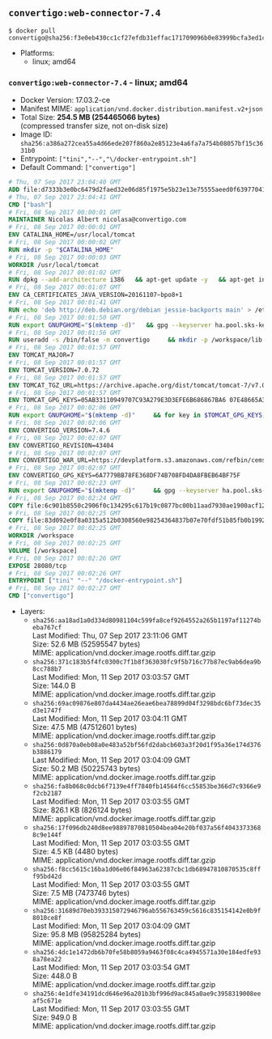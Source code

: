## `convertigo:web-connector-7.4`

```console
$ docker pull convertigo@sha256:f3e0eb430cc1cf27efdb31effac171709096b0e83999bcfa3ed1c2a69ab1a23a
```

-	Platforms:
	-	linux; amd64

### `convertigo:web-connector-7.4` - linux; amd64

-	Docker Version: 17.03.2-ce
-	Manifest MIME: `application/vnd.docker.distribution.manifest.v2+json`
-	Total Size: **254.5 MB (254465066 bytes)**  
	(compressed transfer size, not on-disk size)
-	Image ID: `sha256:a386a272cea55a4d66ede207f860a2e85123e4a6fa7a754b08057bf15c3631b0`
-	Entrypoint: `["tini","--","\/docker-entrypoint.sh"]`
-	Default Command: `["convertigo"]`

```dockerfile
# Thu, 07 Sep 2017 23:04:40 GMT
ADD file:d7333b3e0bc6479d2faed32e06d85f1975e5b23e13e75555aeed0f639770413b in / 
# Thu, 07 Sep 2017 23:04:41 GMT
CMD ["bash"]
# Fri, 08 Sep 2017 00:00:01 GMT
MAINTAINER Nicolas Albert nicolasa@convertigo.com
# Fri, 08 Sep 2017 00:00:01 GMT
ENV CATALINA_HOME=/usr/local/tomcat
# Fri, 08 Sep 2017 00:00:02 GMT
RUN mkdir -p "$CATALINA_HOME"
# Fri, 08 Sep 2017 00:00:03 GMT
WORKDIR /usr/local/tomcat
# Fri, 08 Sep 2017 00:01:02 GMT
RUN dpkg --add-architecture i386   && apt-get update -y   && apt-get install -y --no-install-recommends     ca-certificates     curl     lib32z1     libgtk2.0-0:i386     libstdc++6:i386     libxft2:i386     libxt6:i386     libxtst6:i386     unzip   && rm -rf /var/lib/apt/lists/*
# Fri, 08 Sep 2017 00:01:07 GMT
ENV CA_CERTIFICATES_JAVA_VERSION=20161107~bpo8+1
# Fri, 08 Sep 2017 00:01:41 GMT
RUN echo 'deb http://deb.debian.org/debian jessie-backports main' > /etc/apt/sources.list.d/jessie-backports.list     && apt-get update -y     && apt-get install -y --no-install-recommends         openjdk-8-jre-headless         openjdk-8-jre-headless:i386         ca-certificates-java="$CA_CERTIFICATES_JAVA_VERSION"     && update-java-alternatives --jre-headless -s java-1.8.0-openjdk-i386     && rm -rf /usr/lib/jvm/java-8-openjdk-amd64 /var/lib/apt/lists/*
# Fri, 08 Sep 2017 00:01:50 GMT
RUN export GNUPGHOME="$(mktemp -d)"   && gpg --keyserver ha.pool.sks-keyservers.net --recv-keys B42F6819007F00F88E364FD4036A9C25BF357DD4   && curl -o /usr/local/bin/gosu -fSL "https://github.com/tianon/gosu/releases/download/1.7/gosu-$(dpkg --print-architecture)"   && curl -o /usr/local/bin/gosu.asc -fSL "https://github.com/tianon/gosu/releases/download/1.7/gosu-$(dpkg --print-architecture).asc"   && gpg --batch --verify /usr/local/bin/gosu.asc /usr/local/bin/gosu   && rm /usr/local/bin/gosu.asc   && chmod +x /usr/local/bin/gosu   && gpg --keyserver ha.pool.sks-keyservers.net --recv-keys 6380DC428747F6C393FEACA59A84159D7001A4E5   && curl -o /usr/local/bin/tini -fSL "https://github.com/krallin/tini/releases/download/v0.9.0/tini"   && curl -o /usr/local/bin/tini.asc -fSL "https://github.com/krallin/tini/releases/download/v0.9.0/tini.asc"   && gpg --batch --verify /usr/local/bin/tini.asc /usr/local/bin/tini   && rm /usr/local/bin/tini.asc   && chmod +x /usr/local/bin/tini   && rm -rf /tmp/*
# Fri, 08 Sep 2017 00:01:56 GMT
RUN useradd -s /bin/false -m convertigo     && mkdir -p /workspace/lib /workspace/classes     && chown -R convertigo:convertigo /workspace
# Fri, 08 Sep 2017 00:01:57 GMT
ENV TOMCAT_MAJOR=7
# Fri, 08 Sep 2017 00:01:57 GMT
ENV TOMCAT_VERSION=7.0.72
# Fri, 08 Sep 2017 00:01:57 GMT
ENV TOMCAT_TGZ_URL=https://archive.apache.org/dist/tomcat/tomcat-7/v7.0.72/bin/apache-tomcat-7.0.72.tar.gz
# Fri, 08 Sep 2017 00:01:57 GMT
ENV TOMCAT_GPG_KEYS=05AB33110949707C93A279E3D3EFE6B686867BA6 07E48665A34DCAFAE522E5E6266191C37C037D42 47309207D818FFD8DCD3F83F1931D684307A10A5 541FBE7D8F78B25E055DDEE13C370389288584E7 61B832AC2F1C5A90F0F9B00A1C506407564C17A3 713DA88BE50911535FE716F5208B0AB1D63011C7 79F7026C690BAA50B92CD8B66A3AD3F4F22C4FED 9BA44C2621385CB966EBA586F72C284D731FABEE A27677289986DB50844682F8ACB77FC2E86E29AC A9C5DF4D22E99998D9875A5110C01C5A2F6059E7 DCFD35E0BF8CA7344752DE8B6FB21E8933C60243 F3A04C595DB5B6A5F1ECA43E3B7BBB100D811BBE F7DA48BB64BCB84ECBA7EE6935CD23C10D498E23
# Fri, 08 Sep 2017 00:02:06 GMT
RUN export GNUPGHOME="$(mktemp -d)"     && for key in $TOMCAT_GPG_KEYS; do          gpg --keyserver ha.pool.sks-keyservers.net --recv-keys "$key";        done;     curl -fSL -o /tmp/tomcat.tar.gz $TOMCAT_TGZ_URL     && curl -fSL -o /tmp/tomcat.tar.gz.asc $TOMCAT_TGZ_URL.asc     && gpg --batch --verify /tmp/tomcat.tar.gz.asc /tmp/tomcat.tar.gz     && tar -xvf /tmp/tomcat.tar.gz --strip-components=1     && sed -i.bak         -e '/protocol="AJP/d'         -e '/AprLifecycleListener/d'         -e '/JasperListener/d'         -e 's/port="8080"/port="28080" maxThreads="64000"/'         conf/server.xml     && rm -rf webapps/* bin/*.bat conf/server.xml.bak /tmp/*     && chown -R convertigo:convertigo conf temp work logs     && chmod -w conf/*
# Fri, 08 Sep 2017 00:02:06 GMT
ENV CONVERTIGO_VERSION=7.4.6
# Fri, 08 Sep 2017 00:02:07 GMT
ENV CONVERTIGO_REVISION=43404
# Fri, 08 Sep 2017 00:02:07 GMT
ENV CONVERTIGO_WAR_URL=https://devplatform.s3.amazonaws.com/refbin/cems/7.4.6/convertigo-7.4.6-v43404-linux32.war
# Fri, 08 Sep 2017 00:02:07 GMT
ENV CONVERTIGO_GPG_KEYS=6A7779BB78FE368DF74B708FD4DA8FBEB64BF75F
# Fri, 08 Sep 2017 00:02:23 GMT
RUN export GNUPGHOME="$(mktemp -d)"     && gpg --keyserver ha.pool.sks-keyservers.net --recv-keys "$CONVERTIGO_GPG_KEYS"     && curl -fSL -o /tmp/convertigo.war $CONVERTIGO_WAR_URL     && curl -fSL -o /tmp/convertigo.war.asc $CONVERTIGO_WAR_URL.asc     && gpg --batch --verify /tmp/convertigo.war.asc /tmp/convertigo.war     && mkdir webapps/ROOT webapps/convertigo     && (cd webapps/convertigo         && unzip -q /tmp/convertigo.war         && chmod a+x WEB-INF/xvnc/*)     && rm -rf /tmp/*
# Fri, 08 Sep 2017 00:02:24 GMT
COPY file:6c901b8550c2906f0c134295c617b19c0877bc00b11aad7930ae1900acf1217f in webapps/ROOT/index.html 
# Fri, 08 Sep 2017 00:02:25 GMT
COPY file:83d092e0f8a0315a512b0308560e98254364837b07e70fdf51b85fb0b1992efd in / 
# Fri, 08 Sep 2017 00:02:25 GMT
WORKDIR /workspace
# Fri, 08 Sep 2017 00:02:25 GMT
VOLUME [/workspace]
# Fri, 08 Sep 2017 00:02:26 GMT
EXPOSE 28080/tcp
# Fri, 08 Sep 2017 00:02:26 GMT
ENTRYPOINT ["tini" "--" "/docker-entrypoint.sh"]
# Fri, 08 Sep 2017 00:02:27 GMT
CMD ["convertigo"]
```

-	Layers:
	-	`sha256:aa18ad1a0d334d80981104c599fa8cef9264552a265b1197af11274beba767cf`  
		Last Modified: Thu, 07 Sep 2017 23:11:06 GMT  
		Size: 52.6 MB (52595547 bytes)  
		MIME: application/vnd.docker.image.rootfs.diff.tar.gzip
	-	`sha256:371c183b5f4fc0300c7f1b8f363030fc9f5b716c77b87ec9ab6dea9b8cc788b7`  
		Last Modified: Mon, 11 Sep 2017 03:03:57 GMT  
		Size: 144.0 B  
		MIME: application/vnd.docker.image.rootfs.diff.tar.gzip
	-	`sha256:69ac09876e807da4434ae26eae6bea78899d04f3298bdc6bf73dec35d3e1747f`  
		Last Modified: Mon, 11 Sep 2017 03:04:11 GMT  
		Size: 47.5 MB (47512601 bytes)  
		MIME: application/vnd.docker.image.rootfs.diff.tar.gzip
	-	`sha256:0d870a0eb08a0e483a52bf56fd2dabcb603a3f20d1f95a36e174d376b3886179`  
		Last Modified: Mon, 11 Sep 2017 03:04:09 GMT  
		Size: 50.2 MB (50225743 bytes)  
		MIME: application/vnd.docker.image.rootfs.diff.tar.gzip
	-	`sha256:fa8b068c0dcb6f7139e4ff7840fb14564f6cc55853be366d7c9366e9f2cb2187`  
		Last Modified: Mon, 11 Sep 2017 03:03:55 GMT  
		Size: 826.1 KB (826124 bytes)  
		MIME: application/vnd.docker.image.rootfs.diff.tar.gzip
	-	`sha256:17f096db240d8ee98897870810504bea04e20bf037a56f40433733688c9e144f`  
		Last Modified: Mon, 11 Sep 2017 03:03:55 GMT  
		Size: 4.5 KB (4480 bytes)  
		MIME: application/vnd.docker.image.rootfs.diff.tar.gzip
	-	`sha256:f8cc5615c16ba1d06e06f84963a62387cbc1db68947810870535c8fff95bd42d`  
		Last Modified: Mon, 11 Sep 2017 03:03:55 GMT  
		Size: 7.5 MB (7473746 bytes)  
		MIME: application/vnd.docker.image.rootfs.diff.tar.gzip
	-	`sha256:31689d70eb393315072946796ab556763459c5616c835154142e0b9f8010ce8f`  
		Last Modified: Mon, 11 Sep 2017 03:04:09 GMT  
		Size: 95.8 MB (95825284 bytes)  
		MIME: application/vnd.docker.image.rootfs.diff.tar.gzip
	-	`sha256:4dc1e1472db6b70fe58b8059a9463f08c4ca4945571a30e184edfe938a78ea22`  
		Last Modified: Mon, 11 Sep 2017 03:03:54 GMT  
		Size: 448.0 B  
		MIME: application/vnd.docker.image.rootfs.diff.tar.gzip
	-	`sha256:4e1dfe34191dcd646e96a201b3bf996d9ac845a0ae9c3958319008eeaf5c671e`  
		Last Modified: Mon, 11 Sep 2017 03:03:55 GMT  
		Size: 949.0 B  
		MIME: application/vnd.docker.image.rootfs.diff.tar.gzip

